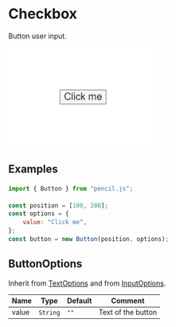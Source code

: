 # Checkbox

Button user input.

![Button example](../../../media/examples/button.png)


## Examples

```js
import { Button } from "pencil.js";

const position = [100, 200];
const options = {
    value: "Click me",
};
const button = new Button(position, options);
```

## ButtonOptions
Inherit from [TextOptions](../text/readme.md#textoptions) and from [InputOptions](../input/readme.md#inputoptions).

| Name | Type | Default | Comment |
| ---- | ---- | ------- | ------- |
|value |`String` |`""` |Text of the button |
